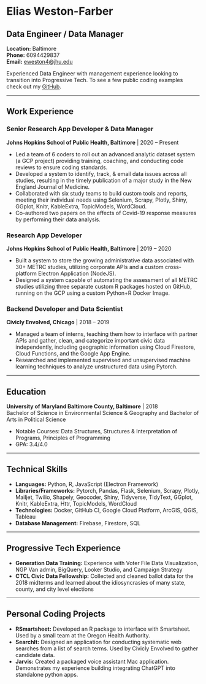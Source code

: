 # Elias Weston-Farber
## Data Engineer / Data Manager

**Location:** Baltimore  
**Phone:** 6094429837  
**Email:** [eweston4@jhu.edu](mailto:eweston4@jhu.edu)


Experienced Data Engineer with management experience looking to transition into Progressive Tech. To see a few public coding examples check out my [GitHub](https://github.com/elias-jhsph).

---

## Work Experience

### Senior Research App Developer & Data Manager
**Johns Hopkins School of Public Health, Baltimore** | 2020 – Present

-	Led a team of 6 coders to roll out an advanced analytic dataset system (a GCP project) providing training, coaching, and conducting code reviews to ensure coding standards.
-	Developed a system to identify, track, & email data issues across all studies, resulting in the timely publication of a major study in the New England Journal of Medicine.
-	Collaborated with six study teams to build custom tools and reports, meeting their individual needs using 
Selenium, Scrapy, Plotly, Shiny, GGplot, Knitr, KableExtra, TopicModels, WordCloud.
-	Co-authored two papers on the effects of Covid-19 response measures by performing their data analysis.

### Research App Developer
**Johns Hopkins School of Public Health, Baltimore** | 2019 – 2020

-	Built a system to store the growing administrative data associated with 30+ METRC studies, utilizing corporate APIs and a custom cross-platform Electron Application (NodeJS).
-	Designed a system capable of automating the assessment of all METRC studies utilizing three separate custom R packages hosted on GitHub, running on the GCP using a custom Python+R Docker Image.

### Backend Developer and Data Scientist
**Civicly Envolved, Chicago** | 2018 – 2019

-	Managed a team of interns, teaching them how to interface with partner APIs and gather, clean, and categorize important civic data independently, including geographic information using Cloud Firestore, Cloud Functions, and the Google App Engine.
-	Researched and implemented supervised and unsupervised machine learning techniques to analyze unstructured data using Pytorch.

---

## Education

**University of Maryland Baltimore County, Baltimore** | 2018  
Bachelor of Science in Environmental Science & Geography and Bachelor of Arts in Political Science

- Notable Courses: Data Structures, Structures & Interpretation of Programs, Principles of Programming
- GPA: 3.4/4.0

---

## Technical Skills

- **Languages:** Python, R, JavaScript (Electron Framework)
- **Libraries/Frameworks:** Pytorch, Pandas, Flask, Selenium, Scrapy, Plotly, Mailjet, Twilio, Shapely, Geocoder, Shiny, Tidyverse, TidyText, GGplot, Knitr, KableExtra, Httr, TopicModels, WordCloud
- **Technologies:** Docker, GitHub CI, Google Cloud Platform, ArcGIS, QGIS, Tableau
- **Database Management:** Firebase, Firestore, SQL

---

## Progressive Tech Experience

- **Generation Data Training:** Experience with Voter File Data Visualization, NGP Van admin, BigQuery, Looker Studio, and Campaign Strategy
- **CTCL Civic Data Fellowship:** Collected and cleaned ballot data for the 2018 midterms and learned about the idiosyncrasies of many state, county, and city level elections

---

## Personal Coding Projects

- **RSmartsheet:** Developed an R package to interface with Smartsheet. Used by a small team at the Oregon Health Authority.
- **SearchIt:** Designed an application for conducting systematic web searches from a list of search terms. Used by Civicly Envolved to gather candidate data.
- **Jarvis:** Created a packaged voice assistant Mac application. Demonstrates my experience building integrating ChatGPT into standalone python apps.


